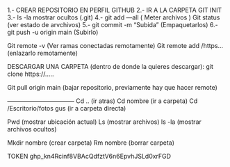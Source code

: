 
1.- CREAR REPOSITORIO EN PERFIL GITHUB
2.- IR A LA CARPETA GIT INIT
3.- ls -la mostrar ocultos (.git)
4.- git add —all ( Meter archivos )
Git status (ver estado de arvchivos)
5.- git commit -m “Subida” (Empaquetarlos)
6.- git push -u origin main (Subirlo)

Git remote -v (Ver ramas conectadas remotamente)
Git remote add /https… (enlazarlo remotamente)

DESCARGAR UNA CARPETA (dentro de donde la quieres descargar): git clone https://…..

Git pull origin main (bajar repositorio, previamente hay que hacer remote)

———————————
Cd .. (ir atras)
Cd nombre (ir a carpeta)
Cd /Escritorio/fotos gus (ir a carpeta directa)

Pwd (mostrar ubicación actual)
Ls (mostrar archivos) ls -la (mostrar archivos ocultos)

Mkdir nombre (crear carpeta)
Rm nombre (borrar carpeta)



TOKEN
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
